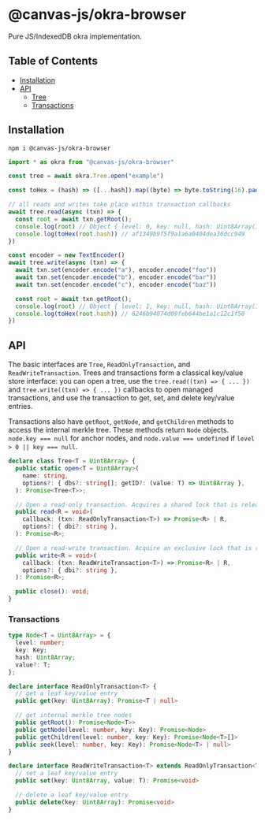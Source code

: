 # @canvas-js/okra-browser

Pure JS/IndexedDB okra implementation.

## Table of Contents

- [Installation](#installation)
- [API](#api)
  - [Tree](#tree)
  - [Transactions](#transactions)

## Installation

```
npm i @canvas-js/okra-browser
```

```js
import * as okra from "@canvas-js/okra-browser"

const tree = await okra.Tree.open("example")

const toHex = (hash) => ([...hash]).map((byte) => byte.toString(16).padStart(2, "0")).join("")

// all reads and writes take place within transaction callbacks
await tree.read(async (txn) => {
  const root = await txn.getRoot();
  console.log(root) // Object { level: 0, key: null, hash: Uint8Array(16) }
  console.log(toHex(root.hash)) // af1349b9f5f9a1a6a0404dea36dcc949
}) 

const encoder = new TextEncoder()
await tree.write(async (txn) => {
  await txn.set(encoder.encode("a"), encoder.encode("foo"))
  await txn.set(encoder.encode("b"), encoder.encode("bar"))
  await txn.set(encoder.encode("c"), encoder.encode("baz"))

  const root = await txn.getRoot();
  console.log(root) // Object { level: 1, key: null, hash: Uint8Array(16) }
  console.log(toHex(root.hash)) // 6246b94074d09feb644be1a1c12c1f50
})
```

## API

The basic interfaces are `Tree`, `ReadOnlyTransaction`, and `ReadWriteTransaction`. Trees and transactions form a classical key/value store interface: you can open a tree, use the `tree.read((txn) => { ... })` and `tree.write((txn) => { ... })` callbacks to open managed transactions, and use the transaction to get, set, and delete key/value entries.

Transactions also have `getRoot`, `getNode`, and `getChildren` methods to access the internal merkle tree. These methods return `Node` objects. `node.key === null` for anchor nodes, and `node.value === undefined` if `level > 0 || key === null`.

```ts
declare class Tree<T = Uint8Array> {
  public static open<T = Uint8Array>(
    name: string,
    options?: { dbs?: string[]; getID?: (value: T) => Uint8Array },
  ): Promise<Tree<T>>;

  // Open a read-only transaction. Acquires a shared lock that is released when the callback resolves.
  public read<R = void>(
    callback: (txn: ReadOnlyTransaction<T>) => Promise<R> | R,
    options?: { dbi?: string },
  ): Promise<R>;

  // Open a read-write transaction. Acquire an exclusive lock that is released when the callback resolves.
  public write<R = void>(
    callback: (txn: ReadWriteTransaction<T>) => Promise<R> | R,
    options?: { dbi?: string },
  ): Promise<R>;

  public close(): void;
}
```

### Transactions

```ts
type Node<T = Uint8Array> = {
  level: number;
  key: Key;
  hash: Uint8Array;
  value?: T;
};
```

```ts
declare interface ReadOnlyTransaction<T> {
  // get a leaf key/value entry
  public get(key: Uint8Array): Promise<T | null>

  // get internal merkle tree nodes
  public getRoot(): Promise<Node<T>>
  public getNode(level: number, key: Key): Promise<Node>
  public getChildren(level: number, key: Key): Promise<Node<T>[]>
  public seek(level: number, key: Key): Promise<Node<T> | null>
}

declare interface ReadWriteTransaction<T> extends ReadOnlyTransaction<T> {
  // set a leaf key/value entry
  public set(key: Uint8Array, value: T): Promise<void>

  // delete a leaf key/value entry
  public delete(key: Uint8Array): Promise<void>
}
```
